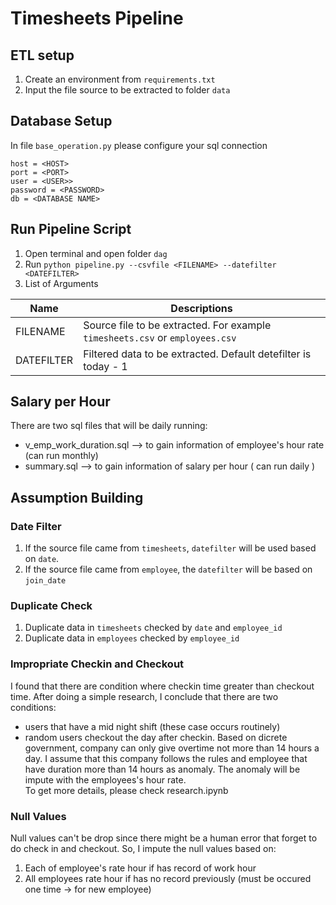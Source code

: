 # Timesheets Pipeline

## ETL setup

1. Create an environment from `requirements.txt`
2. Input the file source to be extracted to folder `data`

## Database Setup
In file `base_operation.py` please configure your sql connection
```
host = <HOST>
port = <PORT>
user = <USER>>
password = <PASSWORD>
db = <DATABASE NAME>
```

## Run Pipeline Script
1. Open terminal and open folder `dag`
2. Run `python pipeline.py --csvfile <FILENAME> --datefilter <DATEFILTER>`
2. List of Arguments


| Name                  | Descriptions                                                                                                      |
| -------------------   | ----------------------------------------------------------------------------------------------------------------  |
| FILENAME              | Source file to be extracted. For example `timesheets.csv` or `employees.csv`                                      |
| DATEFILTER            | Filtered data to be extracted. Default detefilter is today - 1                                                    |


## Salary per Hour
There are two sql files that will be daily running:
- v_emp_work_duration.sql --> to gain information of employee's hour rate (can run monthly)
- summary.sql --> to gain information of salary per hour ( can run daily )


## Assumption Building

### Date Filter
1. If the source file came from `timesheets`, `datefilter` will be used based on `date`. 
2. If the source file came from `employee`, the `datefilter` will be based on `join_date`


### Duplicate Check
1. Duplicate data in `timesheets` checked by `date` and `employee_id`
2. Duplicate data in `employees` checked by `employee_id`

### Impropriate Checkin and Checkout
I found that there are condition where checkin time greater than checkout time.
After doing a simple research, I conclude that there are two conditions:
- users that have a mid night shift (these case occurs routinely)
- random users checkout the day after checkin. 
  Based on dicrete government, company can only give overtime not more than 14 hours a day.
  I assume that this company follows the rules and employee that have duration more than 14 hours as anomaly.
  The anomaly will be impute with the employees's hour rate.  
  To get more details, please check research.ipynb

### Null Values
Null values can't be drop since there might be a human error that forget to do check in and checkout.
So, I impute the null values based on:
1. Each of employee's rate hour if has record of work hour
2. All employees rate hour if has no record previously (must be occured one time -> for new employee) 
